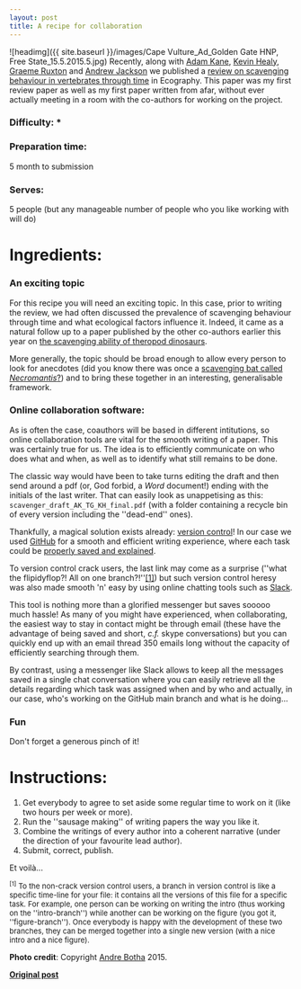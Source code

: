 ```yaml
---
layout: post
title: A recipe for collaboration
---
```


![headimg]({{ site.baseurl }}/images/Cape Vulture_Ad_Golden Gate HNP, Free State_15.5.2015.5.jpg)
Recently, along with [Adam Kane](http://kanead.github.io/), [Kevin Healy](http://healyke.github.io/), [Graeme Ruxton](https://risweb.st-andrews.ac.uk/portal/en/persons/graeme-douglas-ruxton(0cb27fdc-c662-407f-9dd8-b78042a691c3).html) and [Andrew Jackson](http://www.tcd.ie/Zoology/research/research/theoretical/andrewjackson.php) we published a [review on scavenging behaviour in vertebrates through time](http://onlinelibrary.wiley.com/doi/10.1111/ecog.02817/abstract) in Ecography.
This paper was my first review paper as well as my first paper written from afar, without ever actually meeting in a room with the co-authors for working on the project.

### Difficulty: *

### Preparation time:
5 month to submission

### Serves:
5 people (but any manageable number of people who you like working with will do)

# Ingredients:

### An exciting topic
For this recipe you will need an exciting topic.
In this case, prior to writing the review, we had often discussed the prevalence of scavenging behaviour through time and what ecological factors influence it.
Indeed, it came as a natural follow up to a paper published by the other co-authors earlier this year on [the scavenging ability of theropod dinosaurs](http://www.journals.uchicago.edu/doi/abs/10.1086/686094).

More generally, the topic should be broad enough to allow every person to look for anecdotes (did you know there was once a [scavenging bat called *Necromantis*?](https://en.wikipedia.org/wiki/Necromantis)) and to bring these together in an interesting, generalisable framework.

### Online collaboration software:
As is often the case, coauthors will be based in different intitutions, so online collaboration tools are vital for the smooth writing of a paper.
This was certainly true for us. 
The idea is to efficiently communicate on who does what and when, as well as to identify what still remains to be done.

The classic way would have been to take turns editing the draft and then send around a pdf (or, God forbid, a *Word* document!) ending with the initials of the last writer.
That can easily look as unappetising as this: `scavenger_draft_AK_TG_KH_final.pdf` (with a folder containing a recycle bin of every version including the ''dead-end'' ones).

Thankfully, a magical solution exists already: [version control](http://nicercode.github.io/2014-02-13-UNSW/lessons/70-version-control/)!
In our case we used [GitHub](https://github.com/kanead/Scavenger-Review) for a smooth and efficient writing experience, where each task could be [properly saved and explained](https://github.com/kanead/Scavenger-Review/commits/master).

To version control crack users, the last link may come as a surprise (''what the flipidyflop?! All on one branch?!''[[1]](#myfootnote1)) but such version control heresy was also made smooth 'n' easy by using online chatting tools such as [Slack](https://slack.com/).

This tool is nothing more than a glorified messenger but saves sooooo much hassle!
As many of you might have experienced, when collaborating, the easiest way to stay in contact might be through email (these have the advantage of being saved and short, *c.f.* skype conversations) but you can quickly end up with an email thread 350 emails long without the capacity of efficiently searching through them.

By contrast, using a messenger like Slack allows to keep all the messages saved in a single chat conversation where you can easily retrieve all the details regarding which task was assigned when and by who and actually, in our case, who's working on the GitHub main branch and what is he doing... 

### Fun
Don't forget a generous pinch of it!

# Instructions:

1. Get everybody to agree to set aside some regular time to work on it (like two hours per week or more).
2. Run the ''sausage making'' of writing papers the way you like it.
3. Combine the writings of every author into a coherent narrative (under the direction of your favourite lead author).
4. Submit, correct, publish.

Et voil&agrave;...

<font size="2"><sup><a name="myfootnote1">[1]</a></sup> To the non-crack version control users, a branch in version control is like a specific time-line for your file: it contains all the versions of this file for a specific task. For example, one person can be working on writing the intro (thus working on the ''intro-branch'') while another can be working on the figure (you got it, ''figure-branch''). Once everybody is happy with the development of these two branches, they can be merged together into a single new version (with a nice intro and a nice figure).</font>

**Photo credit**: Copyright [Andre Botha](mailto:andreb@ewt.org.za) 2015.

**[Original post]()**